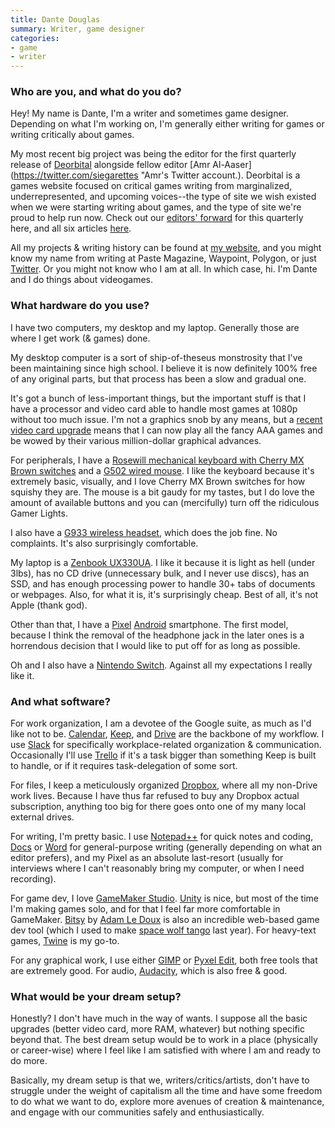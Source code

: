 ```yaml
---
title: Dante Douglas
summary: Writer, game designer 
categories:
- game 
- writer
---
```


### Who are you, and what do you do?

Hey! My name is Dante, I'm a writer and sometimes game designer. Depending on what I'm working on, I'm generally either writing for games or writing critically about games. 

My most recent big project was being the editor for the first quarterly release of [Deorbital](https://deorbital.media/ "A publication about games.") alongside fellow editor [Amr Al-Aaser](https://twitter.com/siegarettes "Amr's Twitter account.). Deorbital is a games website focused on critical games writing from marginalized, underrepresented, and upcoming voices--the type of site we wish existed when we were starting writing about games, and the type of site we're proud to help run now. Check out our [editors' forward](https://deorbital.media/deorbitals-2018-autumn-quarterly-welcome-f88078de47f0 "A Deorbital article about its first quarterly release.") for this quarterly here, and all six articles [here](https://deorbital.media/2018autumn/home "Deorbital's Autumn 2018 articles."). 

All my projects & writing history can be found at [my website](http://dante.cool/ "Dante's website."), and you might know my name from writing at Paste Magazine, Waypoint, Polygon, or just [Twitter](https://twitter.com/videodante "Dante's Twitter account."). Or you might not know who I am at all. In which case, hi. I'm Dante and I do things about videogames.

### What hardware do you use?

I have two computers, my desktop and my laptop. Generally those are where I get work (& games) done.

My desktop computer is a sort of ship-of-theseus monstrosity that I've been maintaining since high school. I believe it is now definitely 100% free of any original parts, but that process has been a slow and gradual one.

It's got a bunch of less-important things, but the important stuff is that I have a processor and video card able to handle most games at 1080p without too much issue. I'm not a graphics snob by any means, but a [recent video card upgrade][geforce-gtx-1060] means that I can now play all the fancy AAA games and be wowed by their various million-dollar graphical advances.

For peripherals, I have a [Rosewill mechanical keyboard with Cherry MX Brown switches][rk-9000br] and a [G502 wired mouse][g502]. I like the keyboard because it's extremely basic, visually, and I love Cherry MX Brown switches for how squishy they are. The mouse is a bit gaudy for my tastes, but I do love the amount of available buttons and you can (mercifully) turn off the ridiculous Gamer Lights.

I also have a [G933 wireless headset][g933], which does the job fine. No complaints. It's also surprisingly comfortable. 

My laptop is a [Zenbook UX330UA][zenbook-ux330]. I like it because it is light as hell (under 3lbs), has no CD drive (unnecessary bulk, and I never use discs), has an SSD, and has enough processing power to handle 30+ tabs of documents or webpages. Also, for what it is, it's surprisingly cheap. Best of all, it's not Apple (thank god).

Other than that, I have a [Pixel][] [Android][] smartphone. The first model, because I think the removal of the headphone jack in the later ones is a horrendous decision that I would like to put off for as long as possible.

Oh and I also have a [Nintendo Switch][switch.2]. Against all my expectations I really like it.

### And what software?

For work organization, I am a devotee of the Google suite, as much as I'd like not to be. [Calendar][google-calendar], [Keep][google-keep], and [Drive][google-drive] are the backbone of my workflow. I use [Slack][] for specifically workplace-related organization & communication. Occasionally I'll use [Trello][] if it's a task bigger than something Keep is built to handle, or if it requires task-delegation of some sort.

For files, I keep a meticulously organized [Dropbox][], where all my non-Drive work lives. Because I have thus far refused to buy any Dropbox actual subscription, anything too big for there goes onto one of my many local external drives. 

For writing, I'm pretty basic. I use [Notepad++][notepad-plusplus] for quick notes and coding, [Docs][google-docs] or [Word][] for general-purpose writing (generally depending on what an editor prefers), and my Pixel as an absolute last-resort (usually for interviews where I can't reasonably bring my computer, or when I need recording).

For game dev, I love [GameMaker Studio][gamemaker]. [Unity][] is nice, but most of the time I'm making games solo, and for that I feel far more comfortable in GameMaker. [Bitsy][] by [Adam Le Doux](http://www.ledoux.io/ "Adam's website.") is also an incredible web-based game dev tool (which I used to make [space wolf tango][space-wolf-tango] last year). For heavy-text games, [Twine][] is my go-to.

For any graphical work, I use either [GIMP][] or [Pyxel Edit][pyxel-edit], both free tools that are extremely good. For audio, [Audacity][], which is also free & good.

### What would be your dream setup?

Honestly? I don't have much in the way of wants. I suppose all the basic upgrades (better video card, more RAM, whatever) but nothing specific beyond that. The best dream setup would be to work in a place (physically or career-wise) where I feel like I am satisfied with where I am and ready to do more. 

Basically, my dream setup is that we, writers/critics/artists, don't have to struggle under the weight of capitalism all the time and have some freedom to do what we want to do, explore more avenues of creation & maintenance, and engage with our communities safely and enthusiastically.

[g502]: https://support.logitech.com/en_us/product/g502-proteus-core-tunable-gaming-mouse "A gaming mouse."
[g933]: https://www.logitechg.com/en-us/products/gaming-audio/g933-7-1-surround-sound-gaming-headset.html#981-000585 "A gaming headset."
[geforce-gtx-1060]: https://www.nvidia.com/en-us/geforce/products/10series/geforce-gtx-1060/ "A graphics card."
[pixel]: https://store.google.com/product/pixel_phone "A 5 inch Android smartphone."
[rk-9000br]: https://www.rosewill.com/product/rosewill-rk-9000br-mechanical-keyboard-with-cherry-mx-brown-switches/ "A mechanical keyboard."
[switch.2]: https://www.nintendo.com/switch/ "A gaming console."
[zenbook-ux330]: https://www.asus.com/us/Laptops/ASUS-ZenBook-UX330UA/ "A 13.3 inch PC laptop."
[android]: https://developers.google.com/android/?csw=1 "A mobile phone platform."
[audacity]: https://sourceforge.net/projects/audacity/ "An open-source, cross-platform audio editor."
[bitsy]: https://ledoux.itch.io/bitsy "A web-based game development tool."
[dropbox]: https://www.dropbox.com/ "Online syncing and storage."
[gamemaker]: https://www.yoyogames.com/gamemaker "A cross-platform game creation tool."
[gimp]: https://www.gimp.org/ "An open-source image editor."
[google-calendar]: https://en.wikipedia.org/wiki/Google_Calendar "A web-based calendar client."
[google-docs]: https://en.wikipedia.org/wiki/Google_Docs "A web-based office suite."
[google-drive]: https://drive.google.com/ "A cloud storage service."
[google-keep]: https://en.wikipedia.org/wiki/Google_Keep "A note-taking service."
[notepad-plusplus]: https://notepad-plus-plus.org/ "A free text/code editor for Windows."
[pyxel-edit]: https://pyxeledit.com/ "Pixel art software."
[slack]: https://slack.com/ "A collaboration service."
[space-wolf-tango]: https://videodante.itch.io/space-wolf-tango "A space-themed game of introspection."
[trello]: https://trello.com/ "A project management service."
[twine]: http://twinery.org/ "A tool for creating non-linear stories."
[unity]: https://unity3d.com/unity/ "A cross-platform game development tool."
[word]: https://products.office.com/en-us/word "A document editor."
